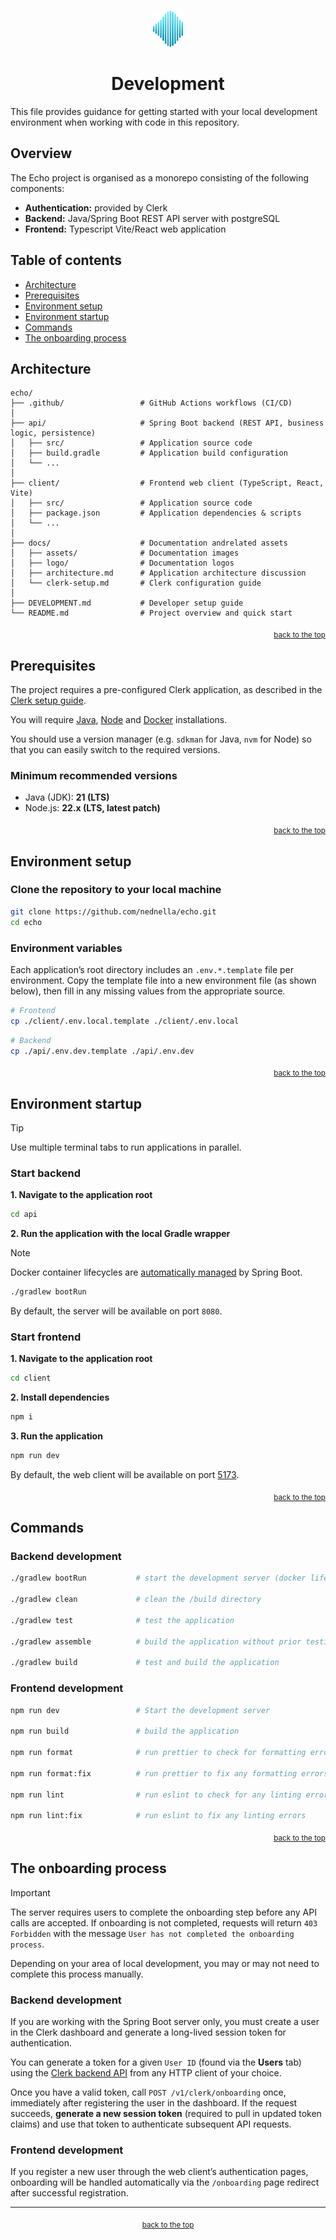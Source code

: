 <!-- HEADER -->
<br id="top" />
<p align="center">
    <a href="https://github.com/nednella/echo" target="_blank" rel="noopener noreferrer">
        <img src="./docs/logo/echo-logo-256-light-gradient.svg" width="48" />
    </a>
</p>
<h1 align="center">Development</h1>

This file provides guidance for getting started with your local development environment when working with code in this repository.

## Overview

The Echo project is organised as a monorepo consisting of the following components:

- **Authentication:** provided by Clerk
- **Backend:** Java/Spring Boot REST API server with postgreSQL
- **Frontend:** Typescript Vite/React web application

## Table of contents

- [Architecture](#architecture)
- [Prerequisites](#prerequisites)
- [Environment setup](#environment-setup)
- [Environment startup](#environment-startup)
- [Commands](#commands)
- [The onboarding process](#the-onboarding-process)

## Architecture

```
echo/
├── .github/                 # GitHub Actions workflows (CI/CD)
│
├── api/                     # Spring Boot backend (REST API, business logic, persistence)
│   ├── src/                 # Application source code
│   ├── build.gradle         # Application build configuration
│   └── ...             
│
├── client/                  # Frontend web client (TypeScript, React, Vite)
│   ├── src/                 # Application source code
│   ├── package.json         # Application dependencies & scripts
│   └── ...
│
├── docs/                    # Documentation andrelated assets
│   ├── assets/              # Documentation images
│   ├── logo/                # Documentation logos
│   ├── architecture.md      # Application architecture discussion
│   └── clerk-setup.md       # Clerk configuration guide
│
├── DEVELOPMENT.md           # Developer setup guide
└── README.md                # Project overview and quick start
```

<p align="right">
  <sub><a href="#top">back to the top</a></sub>
</p>

## Prerequisites

The project requires a pre-configured Clerk application, as described in the [Clerk setup guide](./docs/clerk-setup.md).

You will require [Java](https://www.oracle.com/europe/java/technologies/downloads/), [Node](https://docs.npmjs.com/downloading-and-installing-node-js-and-npm) and [Docker](https://docs.docker.com/get-started/get-docker/) installations. 

You should use a version manager (e.g. `sdkman` for Java, `nvm` for Node) so that you can easily switch to the required versions.

### Minimum recommended versions

- Java (JDK): **21 (LTS)**
- Node.js: **22.x (LTS, latest patch)**

<p align="right">
  <sub><a href="#top">back to the top</a></sub>
</p>

## Environment setup

### Clone the repository to your local machine

```sh
git clone https://github.com/nednella/echo.git
cd echo
```

### Environment variables

Each application’s root directory includes an `.env.*.template` file per environment. Copy the template file into a new environment file (as shown below), then fill in any missing values from the appropriate source.

```sh
# Frontend
cp ./client/.env.local.template ./client/.env.local
```

```sh
# Backend
cp ./api/.env.dev.template ./api/.env.dev
```

<p align="right">
  <sub><a href="#top">back to the top</a></sub>
</p>

## Environment startup

> [!TIP]
> Use multiple terminal tabs to run applications in parallel.


### Start backend

**1. Navigate to the application root**

```sh
cd api
```

**2. Run the application with the local Gradle wrapper**

> [!NOTE]  
> Docker container lifecycles are [automatically managed](https://docs.spring.io/spring-boot/reference/features/dev-services.html) by Spring Boot.

```sh
./gradlew bootRun
```

By default, the server will be available on port `8080`.

### Start frontend

**1. Navigate to the application root**

```sh
cd client
```

**2. Install dependencies**

```sh
npm i
```

**3. Run the application**

```sh
npm run dev
```

By default, the web client will be available on port [5173](http://localhost:5173/).

<p align="right">
  <sub><a href="#top">back to the top</a></sub>
</p>

## Commands

### Backend development

```bash
./gradlew bootRun           # start the development server (docker lifecycle management built-in)

./gradlew clean             # clean the /build directory

./gradlew test              # test the application

./gradlew assemble          # build the application without prior testing

./gradlew build             # test and build the application
```

### Frontend development

```bash
npm run dev                 # Start the development server

npm run build               # build the application

npm run format              # run prettier to check for formatting errors

npm run format:fix          # run prettier to fix any formatting errors

npm run lint                # run eslint to check for any linting errors

npm run lint:fix            # run eslint to fix any linting errors
```

<p align="right">
  <sub><a href="#top">back to the top</a></sub>
</p>

## The onboarding process

> [!IMPORTANT]  
> The server requires users to complete the onboarding step before any API calls are accepted. If onboarding is not completed, requests will return `403 Forbidden` with the message `User has not completed the onboarding process`.

Depending on your area of local development, you may or may not need to complete this process manually.

### Backend development

If you are working with the Spring Boot server only, you must create a user in the Clerk dashboard and generate a long-lived session token for authentication.

You can generate a token for a given `User ID` (found via the **Users** tab) using the [Clerk backend API](https://clerk.com/docs/reference/api/overview) from any HTTP client of your choice.

Once you have a valid token, call `POST /v1/clerk/onboarding` once, immediately after registering the user in the dashboard. If the request succeeds, **generate a new session token** (required to pull in updated token claims) and use that token to authenticate subsequent API requests.

### Frontend development

If you register a new user through the web client’s authentication pages, onboarding will be handled automatically via the `/onboarding` page redirect after successful registration.

---

<!-- FOOTER -->
<p align="center">
  <sub><a href="#top">back to the top</a></sub>
</p>
